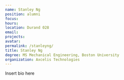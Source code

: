 ```yaml
---
name: Stanley Ng
position: alumni
focus:
hours:
location: Durand 028
email:
projects:
avatar: 
permalink: /stanleyng/
title: Stanley Ng
degree: MS Mechanical Engineering, Boston University
organization: Axcelis Technologies
---
```


Insert bio here